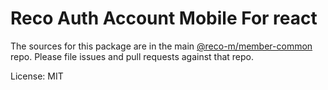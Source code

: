 Reco Auth Account Mobile For react
=======

The sources for this package are in the main [@reco-m/member-common](http://192.168.1.247/summary/framework%2FRECO8.Mobile.git) repo. Please file issues and pull requests against that repo.

License: MIT
